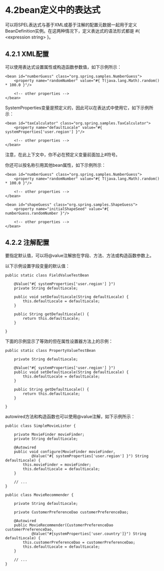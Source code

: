 # 4.2bean定义中的表达式

可以将SPEL表达式与基于XML或基于注解的配置元数据一起用于定义BeanDefinition实例。在这两种情况下，定义表达式的语法形式都是 \#{ &lt;expression string&gt; }。

## 4.2.1 XML配置

可以使用表达式设置属性或构造函数参数值，如下示例所示：

```text
<bean id="numberGuess" class="org.spring.samples.NumberGuess">
    <property name="randomNumber" value="#{ T(java.lang.Math).random() * 100.0 }"/>

    <!-- other properties -->
</bean>
```

SystemProperties变量是预定义的，因此可以在表达式中使用它，如下示例所示：

```text
<bean id="taxCalculator" class="org.spring.samples.TaxCalculator">
    <property name="defaultLocale" value="#{ systemProperties['user.region'] }"/>

    <!-- other properties -->
</bean>
```

注意，在此上下文中，你不必在预定义变量前面加上\#符号。

你还可以按名称引用其他bean属性，如下示例所示：

```text
<bean id="numberGuess" class="org.spring.samples.NumberGuess">
    <property name="randomNumber" value="#{ T(java.lang.Math).random() * 100.0 }"/>

    <!-- other properties -->
</bean>

<bean id="shapeGuess" class="org.spring.samples.ShapeGuess">
    <property name="initialShapeSeed" value="#{ numberGuess.randomNumber }"/>

    <!-- other properties -->
</bean>
```

## 4.2.2 注解配置

要指定默认值，可以将@value注解放在字段、方法、方法或构造函数参数上。

以下示例设置字段变量的默认值：

```text
public static class FieldValueTestBean

    @Value("#{ systemProperties['user.region'] }")
    private String defaultLocale;

    public void setDefaultLocale(String defaultLocale) {
        this.defaultLocale = defaultLocale;
    }

    public String getDefaultLocale() {
        return this.defaultLocale;
    }

}
```

下面的示例显示了等效的但在属性设置器方法上的示例：

```text
public static class PropertyValueTestBean

    private String defaultLocale;

    @Value("#{ systemProperties['user.region'] }")
    public void setDefaultLocale(String defaultLocale) {
        this.defaultLocale = defaultLocale;
    }

    public String getDefaultLocale() {
        return this.defaultLocale;
    }

}
```

autowired方法和构造函数也可以使用@value注解，如下示例所示：

```text
public class SimpleMovieLister {

    private MovieFinder movieFinder;
    private String defaultLocale;

    @Autowired
    public void configure(MovieFinder movieFinder,
            @Value("#{ systemProperties['user.region'] }") String defaultLocale) {
        this.movieFinder = movieFinder;
        this.defaultLocale = defaultLocale;
    }

    // ...
}
```

```text
public class MovieRecommender {

    private String defaultLocale;

    private CustomerPreferenceDao customerPreferenceDao;

    @Autowired
    public MovieRecommender(CustomerPreferenceDao customerPreferenceDao,
            @Value("#{systemProperties['user.country']}") String defaultLocale) {
        this.customerPreferenceDao = customerPreferenceDao;
        this.defaultLocale = defaultLocale;
    }

    // ...
}
```

